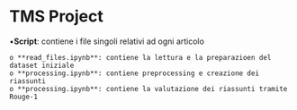 # TMS Project


•**Script**: contiene i file singoli relativi ad ogni articolo

	o **read_files.ipynb**: contiene la lettura e la preparazioen del dataset iniziale
	o **processing.ipynb**: contiene preprocessing e creazione dei riassunti
	o **processing.ipynb**: contiene la valutazione dei riassunti tramite Rouge-1
